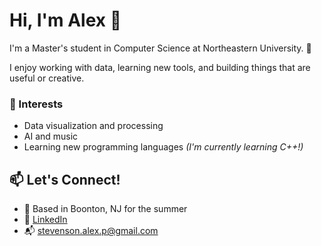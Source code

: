 # Hi, I'm Alex 👋

I'm a Master's student in Computer Science at Northeastern University. 🐺

I enjoy working with data, learning new tools, and building things that are useful or creative.

### 🌱 Interests
- Data visualization and processing  
- AI and music  
- Learning new programming languages  *(I'm currently learning C++!)*

## 📫 Let's Connect!
- 📍 Based in Boonton, NJ for the summer
- 🔗 [LinkedIn](https://linkedin.com/in/alexandriapstevenson)
- 📬 stevenson.alex.p@gmail.com
